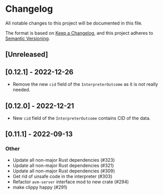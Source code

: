 # Changelog
All notable changes to this project will be documented in this file.

The format is based on [Keep a Changelog](https://keepachangelog.com/en/1.0.0/),
and this project adheres to [Semantic Versioning](https://semver.org/spec/v2.0.0.html).

## [Unreleased]

## [0.12.1] - 2022-12-26

+ Remove the new `cid` field of the `InterpreterOutcome` as it is not really needed.

## [0.12.0] - 2022-12-21

+ New `cid` field of the `InterpreterOutcome` contains CID of the data.

## [0.11.1] - 2022-09-13

### Other
- Update all non-major Rust dependencies (#323)
- Update all non-major Rust dependencies (#321)
- Update all non-major Rust dependencies (#309)
- Get rid of unsafe code in the interpreter (#303)
- Refactor `avm-server` interface mod to new crate (#294)
- make clippy happy (#291)
